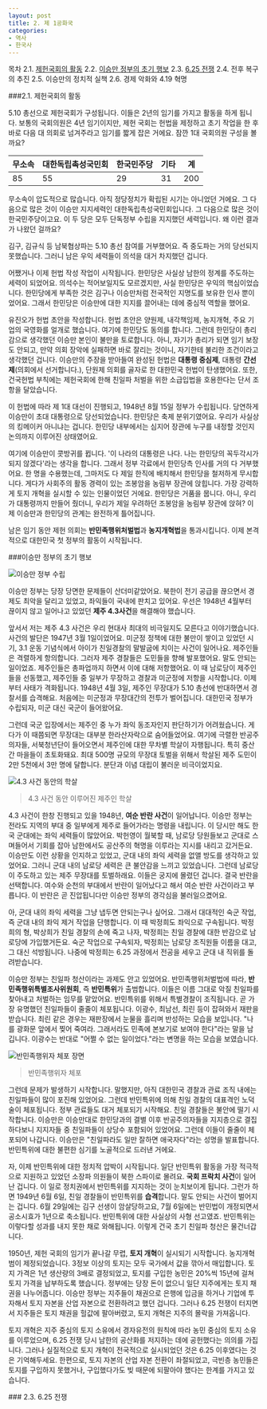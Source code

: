 ```yaml
---
layout: post
title: 2. 제 1공화국
categories:
- 역사
- 한국사
---
```


목차
2.1. [제헌국회의 활동](#제헌국회)
2.2. [이승만 정부의 초기 행보](#이승만초기)
2.3. [6.25 전쟁](#6.25)
2.4. 전후 복구의 추진
2.5. 이승만의 정치적 실책
2.6. 경제 악화와 4.19 혁명

###<a name="제헌국회"></a>2.1. 제헌국회의 활동

5.10 총선으로 제헌국회가 구성됩니다. 이들은 2년의 임기를 가지고 활동을 하게 됩니다. 보통의 국회의원은 4년 임기이지만, 제헌 국회는 헌법을 제정하고 초기 작업을 한 후 바로 다음 대 의회로 넘겨주라고 임기를 짧게 잡은 거에요. 잠깐 1대 국회의원 구성을 볼까요?

|무소속|대한독립촉성국민회|한국민주당|기타|계|
|----|-----|-----|---|---|
|85|55|29|31|200|

무소속이 압도적으로 많습니다. 아직 정당정치가 확립된 시기는 아니었던 거에요. 그 다음으로 많은 것이 이승만 지지세력인 대한독립촉성국민회입니다. 그 다음으로 많은 것이 한국민주당이고요. 이 두 당은 모두 단독정부 수립을 지지했던 세력입니다. 왜 이런 결과가 나왔던 걸까요?

김구, 김규식 등 남북협상파는 5.10 총선 참여를 거부했어요. 즉 중도파는 거의 당선되지 못했습니다. 그러니 남은 우익 세력들이 의석을 대거 차지했던 겁니다.

어쨌거나 이제 헌법 작성 작업이 시작됩니다. 한민당은 사실상 남한의 정계를 주도하는 세력이 되었어요. 의석수는 적어보일지도 모르겠지만, 사실 한민당은 우익의 핵심이었습니다. 한민당에게 부족한 것은 김구나 이승만처럼 전국적인 지명도를 보유한 인사 뿐이었어요. 그래서 한민당은 이승만에 대한 지지를 끌어내는 데에 중심적 역할을 했어요.

유진오가 헌법 초안을 작성합니다. 헌법 초안은 양원제, 내각책임제, 농지개혁, 주요 기업의 국영화를 얼개로 했습니다. 여기에 한민당도 동의를 합니다. 그런데 한민당이 총리감으로 생각했던 이승만 본인이 불만을 토로합니다. 아니, 자기가 총리가 되면 임기 보장도 안되고, 만약 의회 장악에 실패하면 바로 잘리는 것이니, 자기한테 불리한 조건이라고 생각했던 겁니다. 이승만의 주장을 받아들여 완성된 헌법은 **대통령 중심제**, 대통령 **간선제**(의회에서 선거합니다.), 단원제 의회를 골자로 한 대한민국 헌법이 탄생했어요. 또한, 건국헌법 부칙에는 제헌국회에 한해 친일파 처벌을 위한 소급입법을 호용한다는 단서 조항을 달았습니다.

이 헌법에 따라 제 1대 대선이 진행되고, 1948년 8월 15일 정부가 수립됩니다. 당연하게 이승만이 초대 대통령으로 당선되었습니다. 한민당은 축제 분위기였어요. 우리가 사실상의 킹메이커 아니냐는 겁니다. 한민당 내부에서는 심지어 장관에 누구를 내정할 것인지 논의까지 이루어진 상태였어요.

여기에 이승만이 콧방귀를 뀝니다. '이 나라의 대통령은 나다. 나는 한민당의 꼭두각시가 되지 않겠다'라는 생각을 합니다. 그래서 정부 각료에서 한민당측 인사를 거의 다 거부했어요. 한 명을 수용했는데, 그마저도 다 제일 한직에 배치해서 한민당을 철저하게 무시합니다. 게다가 사회주의 활동 경력이 있는 조봉암을 농림부 장관에 앉힙니다. 가장 강력하게 토지 개혁을 실시할 수 있는 인물이었던 거에요. 한민당은 거품을 뭅니다. 아니, 우리가 대통령까지 만들어 줬더니, 우리가 제일 우려하던 조봉암을 농림부 장관에 앉혀? 이제 이승만과 한민당의 관계는 완전하게 틀어집니다.

남은 임기 동안 제헌 의회는 **반민족행위처벌법**과 **농지개혁법**을 통과시킵니다. 이제 본격적으로 대한민국 첫 정부의 활동이 시작됩니다.

###<a name="이승만초기"></a>이승만 정부의 초기 행보

![이승만 정부 수립](http://theme.archives.go.kr/next/images/pen/history_lee01.jpg)

이승만 정부는 당장 당면한 문제들이 산더미같았어요. 북한이 전기 공급을 끊으면서 경제도 최악을 달리고 있었고, 좌익들이 국내에 판치고 있어요. 우선은 1948년 4월부터 끊이지 않고 일어나고 있었던 **제주 4.3사건**을 해결해야 했습니다.

앞서서 저는 제주 4.3 사건은 우리 현대사 최대의 비극일지도 모른다고 이야기했습니다. 사건의 발단은 1947년 3월 1일이었어요. 미군정 정책에 대한 불만이 쌓이고 있었던 시기, 3.1 운동 기념식에서 아이가 친일경찰의 말발굽에 치이는 사건이 일어나요. 제주인들은 격렬하게 항의합니다. 그러자 제주 경찰들은 도민들을 향해 발포했어요. 말도 안되는 일이었죠. 제주인들은 총파업까지 하면서 이에 대해 저항했어요. 이 때 남로당이 제주인들을 선동했고, 제주인들 중 일부가 무장하고 경찰과 미군정에 저항을 시작합니다. 이제부터 사태가 격화됩니다. 1948년 4월 3일, 제주인 무장대가 5.10 총선에 반대하면서 경찰서를 습격해요. 처음에는 미군정과 무장대간의 전투가 벌어집니다. 대한민국 정부가 수립되자, 미군 대신 국군이 들어왔어요.

그런데 국군 입장에서는 제주인 중 누가 좌익 동조자인지 판단하기가 어려웠습니다. 게다가 이 때쯤되면 무장대는 대부분 한라산자락으로 숨어들었어요. 여기에 극렬한 반공주의자들, 서북청년단이 들어오면서 제주인에 대한 무차별 학살이 자행됩니다. 특히 중산간 마을들이 초토화돼요. 최대 500명 규모의 무장대 토벌을 위해서 학살된 제주 도민이 2만 5천에서 3만 명에 달합니다. 분단과 이념 대립이 불러운 비극이었지요.

![4.3 사건 동안의 학살](http://blogimg.ohmynews.com/attach/3455/4525285055.jpg)

>4.3 사건 동안 이루어진 제주인 학살

4.3 사건이 한창 진행되고 있을 1948년, **여순 반란 사건**이 일어납니다. 이승만 정부는 전라도 지역의 부대 중 일부에게 제주로 들어가라는 명령을 내립니다. 이 당시만 해도 한국 군대에는 좌익 세력들이 많았어요. 박헌영이 월북할 때, 남로당 당원들보고 군대로 스며들어서 기회를 잡아 남한에서도 공산주의 혁명을 이루라는 지시를 내리고 갔거든요. 이승만도 이런 상황을 인지하고 있었고, 군대 내의 좌익 세력을 없앨 방도를 생각하고 있었어요. 그러니 군대 내의 남로당 세력은 큰 불안감을 느끼고 있었습니다. 그런데 남로당이 주도하고 있는 제주 무장대를 토벌하래요. 이들은 궁지에 몰렸던 겁니다. 결국 반란을 선택합니다. 여수와 순천의 부대에서 반란이 일어났다고 해서 여순 반란 사건이라고 부릅니다. 이 반란은 곧 진압됩니다만 이승만 정부의 경각심을 불러일으켰어요.

아, 군대 내의 좌익 세력을 그냥 냅두면 안되는구나 싶어요. 그래서 대대적인 숙군 작업, 즉 군대 내의 좌익 제거 작업을 단행합니다. 이 때 박정희도 좌익으로 구속됩니다. 박정희의 형, 박상희가 친일 경찰의 손에 죽고 나자, 박정희는 친일 경찰에 대한 반감으로 남로당에 가입했거든요. 숙군 작업으로 구속되자, 박정희는 남로당 조직원들 이름을 대고, 그 대신 석방됩니다. 나중에 박정희는 6.25 과정에서 전공을 세우고 군대 내 직위를 돌려받습니다.

이승만 정부는 친일파 청산이라는 과제도 안고 있었어요. 반민족행위처벌법에 따라, **반민족행위특별조사위원회**, 즉 **반민특위**가 출범합니다. 이들은 이름 그대로 악질 친일파를 찾아내고 처벌하는 임무를 맡았어요. 반민특위를 위해서 특별경찰이 조직됩니다. 곧 가장 유명했던 친일파들이 줄줄이 체포됩니다. 이광수, 최남선, 최린 등이 잡혀와서 재판을 받습니다. 최린 같은 경우는 재판장에서 눈물을 흘리며 반성하는 모습을 보입니다. "나를 광화문 앞에서 찢어 죽여라. 그래서라도 민족에 본보기로 보여야 한다"라는 말을 남깁니다. 이광수는 반대로 "어쩔 수 없는 일이었다."라는 변명을 하는 모습을 보였습니다.

![반민족행위자 체포 장면](http://upload.wikimedia.org/wikipedia/commons/4/43/%EB%B0%98%EB%AF%BC%ED%8A%B9%EC%9C%84_%EC%B2%B4%ED%8F%AC%EC%9E%90_%EC%9D%B4%EC%86%A1_%EC%9E%A5%EB%A9%B4.jpg)

>반민족행위자 체포

그런데 문제가 발생하기 시작합니다. 말했지만, 아직 대한민국 경찰과 관료 조직 내에는 친일파들이 많이 포진해 있었어요. 그런데 반민특위에 의해 친일 경찰의 대표격인 노덕술이 체포됩니다. 정부 관료들도 대거 체포되기 시작해요. 친일 경찰들은 불안에 떨기 시작합니다. 이승만은 이승만대로 한민당과의 결별 이후 반공주의자들을 지지층으로 결집하다보니 지지자들 중 친일파들이 상당수 포함되어 있었어요. 그런데 이들이 줄줄이 체포되어 나갑니다. 이승만은 "친일파라도 일만 잘하면 애국자다"라는 성명을 발표합니다. 반민특위에 대한 불편한 심기를 노골적으로 드러낸 거에요.

자, 이제 반민특위에 대한 정치적 압박이 시작됩니다. 일단 반민특위 활동을 가장 적극적으로 지원하고 있었던 소장파 의원들이 북한 스파이로 몰려요. **국회 프락치 사건**이 일어난 겁니다. 이 일로 정치권에서 반민특위를 지지하는 것이 눈치보이게 됩니다. 그런가 하면 1949년 6월 6일, 친일 경찰들이 반민특위를 **습격**합니다. 말도 안되는 사건이 벌어지는 겁니다. 6월 29일에는 김구 선생이 암살당하고요, 7월 6일에는 반민법이 개정되면서 공소시효가 1년으로 축소됩니다. 반민특위에 대한 사실상의 사형 선고였죠. 반민특위는 이렇다할 성과를 내지 못한 채로 와해됩니다. 이렇게 건국 초기 친일파 청산은 물건너갑니다.

1950년, 제헌 국회의 임기가 끝나갈 무렵, **토지 개혁**이 실시되기 시작합니다. 농지개혁범이 제정되었습니다. 3정보 이상의 토지는 모두 국가에서 값을 깎아서 매입합니다. 토지 가격은 1년 생산량의 3배로 결정되었고, 토지를 구입한 농민은 20%씩 15년에 걸쳐 토지 가격을 납부하도록 했습니다. 정부에는 당장 돈이 없으니 일단 지주에게는 토지 채권을 나누어줍니다. 이승만 정부는 지주들이 채권으로 은행에 입금을 하거나 기업에 투자해서 토지 자본을 산업 자본으로 전환하려고 했던 겁니다. 그러나 6.25 전쟁이 터지면서 지주들은 토지 채권을 헐값에 팔아버렸고, 토지 개혁은 지주의 몰락을 가져옵니다.

토지 개혁은 지주 중심의 토지 소유에서 경자유전의 원칙에 따라 농민 중심의 토지 소유를 이루었으며, 6.25 전쟁 당시 남한의 공산화를 저지하는 데에 공헌했다는 의의를 가집니다. 그러나 실질적으로 토지 개혁이 전국적으로 실시되었던 것은 6.25 이후였다는 것은 기억해두세요. 한편으로, 토지 자본의 산업 자본 전환이 좌절되었고, 극빈층 농민들은 토지를 구입하지 못했거나, 구입했다가도 빚 때문에 되팔아야 했다는 한계를 가지고 있습니다.

###<a name="6.25"></a> 2.3. 6.25 전쟁